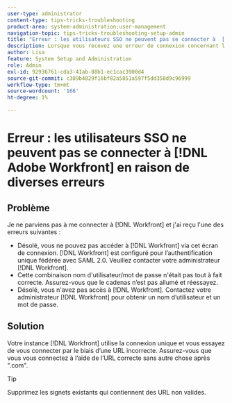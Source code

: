 ```yaml
---
user-type: administrator
content-type: tips-tricks-troubleshooting
product-area: system-administration;user-management
navigation-topic: tips-tricks-troubleshooting-setup-admin
title: "Erreur : les utilisateurs SSO ne peuvent pas se connecter à  [!DNL Adobe Workfront] en raison de diverses erreurs"
description: Lorsque vous recevez une erreur de connexion concernant l’authentification unique fédérée, votre combinaison nom d’utilisateur/mot de passe ou votre accès à l’instance  [!DNL Workfront], the problem might be that your [!DNL Workfront] utilise l’authentification unique et que vous essayez de vous connecter à l’aide d’une URL incorrecte.
author: Lisa
feature: System Setup and Administration
role: Admin
exl-id: 92936761-cda3-41ab-88b1-ec1cac3900d4
source-git-commit: c389b4829f16bf82a5851a597f5dd358d9c96999
workflow-type: tm+mt
source-wordcount: '166'
ht-degree: 1%

---
```


# Erreur : les utilisateurs SSO ne peuvent pas se connecter à [!DNL Adobe Workfront] en raison de diverses erreurs

## Problème

Je ne parviens pas à me connecter à [!DNL Workfront] et j&#39;ai reçu l&#39;une des erreurs suivantes :

* Désolé, vous ne pouvez pas accéder à [!DNL Workfront] via cet écran de connexion. [!DNL Workfront] est configuré pour l’authentification unique fédérée avec SAML 2.0. Veuillez contacter votre administrateur [!DNL Workfront].
* Cette combinaison nom d&#39;utilisateur/mot de passe n&#39;était pas tout à fait correcte. Assurez-vous que le cadenas n’est pas allumé et réessayez.
* Désolé, vous n&#39;avez pas accès à [!DNL Workfront]. Contactez votre administrateur [!DNL Workfront] pour obtenir un nom d’utilisateur et un mot de passe.

## Solution

Votre instance [!DNL Workfront] utilise la connexion unique et vous essayez de vous connecter par le biais d’une URL incorrecte. Assurez-vous que vous vous connectez à l’aide de l’URL correcte sans autre chose après &quot;.com&quot;.

>[!TIP]
>
>Supprimez les signets existants qui contiennent des URL non valides.
